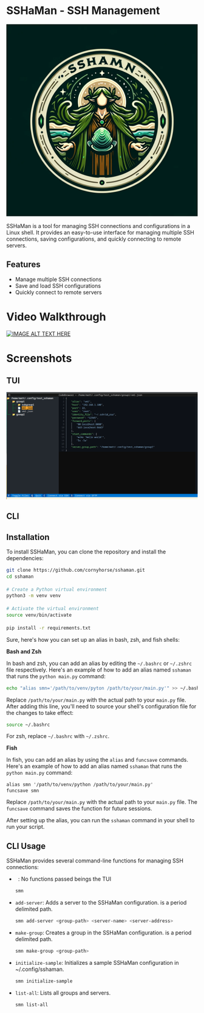 # SSHaMan - SSH Management
![](./assets/sshaman.png)

SSHaMan is a tool for managing SSH connections and configurations in a Linux shell. It provides an easy-to-use interface for managing multiple SSH connections, saving configurations, and quickly connecting to remote servers.

## Features

- Manage multiple SSH connections
- Save and load SSH configurations
- Quickly connect to remote servers

# Video Walkthrough
[![IMAGE ALT TEXT HERE](https://img.youtube.com/vi/qQTd5xj6VM4/0.jpg)](https://youtu.be/qQTd5xj6VM4)

# Screenshots
## TUI
![](./assets/tui.png)

## CLI


## Installation

To install SSHaMan, you can clone the repository and install the dependencies:

```bash
git clone https://github.com/cornyhorse/sshaman.git
cd sshaman

# Create a Python virtual environment
python3 -m venv venv

# Activate the virtual environment
source venv/bin/activate

pip install -r requirements.txt
```
Sure, here's how you can set up an alias in bash, zsh, and fish shells:

**Bash and Zsh**

In bash and zsh, you can add an alias by editing the `~/.bashrc` or `~/.zshrc` file respectively. Here's an example of how to add an alias named `sshaman` that runs the `python main.py` command:

```bash
echo "alias smn='/path/to/venv/pyton /path/to/your/main.py'" >> ~/.bashrc
```

Replace `/path/to/your/main.py` with the actual path to your `main.py` file. After adding this line, you'll need to source your shell's configuration file for the changes to take effect:

```bash
source ~/.bashrc
```

For zsh, replace `~/.bashrc` with `~/.zshrc`.

**Fish**

In fish, you can add an alias by using the `alias` and `funcsave` commands. Here's an example of how to add an alias named `sshaman` that runs the `python main.py` command:

```fish
alias smn '/path/to/venv/python /path/to/your/main.py'
funcsave smn
```

Replace `/path/to/your/main.py` with the actual path to your `main.py` file. The `funcsave` command saves the function for future sessions.

After setting up the alias, you can run the `sshaman` command in your shell to run your script.

## CLI Usage

SSHaMan provides several command-line functions for managing SSH connections:

- ` `: No functions passed beings the TUI 
  ```bash
  smn 
  ```
- `add-server`: Adds a server to the SSHaMan configuration. <group-path> is a period delimited path.
  ```bash
  smn add-server <group-path> <server-name> <server-address>
  ```
- `make-group`: Creates a group in the SSHaMan configuration. <group-path> is a period delimited path.
  ```bash
  smn make-group <group-path>
  ```
- `initialize-sample`: Initializes a sample SSHaMan configuration in ~/.config/sshaman.
  ```bash
  smn initialize-sample
  ```
- `list-all`: Lists all groups and servers.
  ```bash
  smn list-all
```
